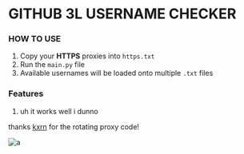 # GITHUB 3L USERNAME CHECKER

### HOW TO USE
 1. Copy your **HTTPS** proxies into `https.txt`
 2. Run the `main.py` file
 3. Available usernames will be loaded onto multiple `.txt` files

### Features
 1. uh it works well i dunno

thanks [kxrn](https://github.com/kxrn) for the rotating proxy code! 

![a](https://cdn-icons-png.flaticon.com/512/25/25231.png)
